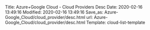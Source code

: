 Title: Azure+Google Cloud - Cloud Providers Desc
Date: 2020-02-16 13:49:16
Modified: 2020-02-16 13:49:16
Save_as: Azure-Google_Cloud/cloud_provider/desc.html
url: Azure-Google_Cloud/cloud_provider/desc.html
Template: cloud-list-template
